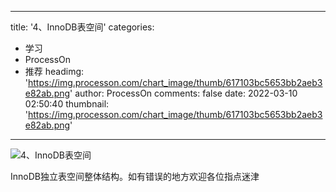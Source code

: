 
---
title: '4、InnoDB表空间'
categories: 
 - 学习
 - ProcessOn
 - 推荐
headimg: 'https://img.processon.com/chart_image/thumb/617103bc5653bb2aeb3e82ab.png'
author: ProcessOn
comments: false
date: 2022-03-10 02:50:40
thumbnail: 'https://img.processon.com/chart_image/thumb/617103bc5653bb2aeb3e82ab.png'
---

<div>   
<img class="thumb" alt="4、InnoDB表空间" src="https://img.processon.com/chart_image/thumb/617103bc5653bb2aeb3e82ab.png" referrerpolicy="no-referrer">
<p>InnoDB独立表空间整体结构。如有错误的地方欢迎各位指点迷津</p>  
</div>
            